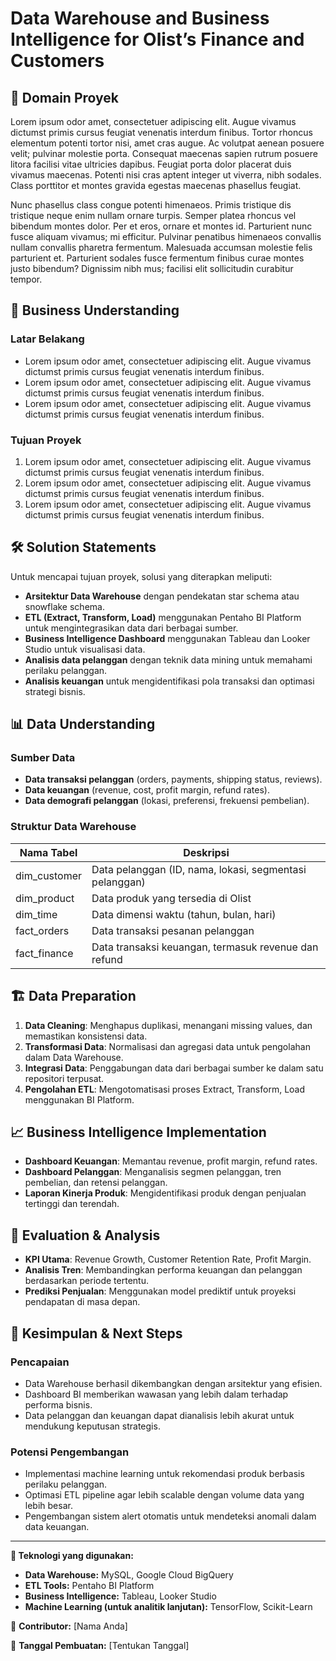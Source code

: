 # Data Warehouse and Business Intelligence for Olist’s Finance and Customers

## 📌 **Domain Proyek**
Lorem ipsum odor amet, consectetuer adipiscing elit. Augue vivamus dictumst primis cursus feugiat venenatis interdum finibus. Tortor rhoncus elementum potenti tortor nisi, amet cras augue. Ac volutpat aenean posuere velit; pulvinar molestie porta. Consequat maecenas sapien rutrum posuere litora facilisi vitae ultricies dapibus. Feugiat porta dolor placerat duis vivamus maecenas. Potenti nisi cras aptent integer ut viverra, nibh sodales. Class porttitor et montes gravida egestas maecenas phasellus feugiat.

Nunc phasellus class congue potenti himenaeos. Primis tristique dis tristique neque enim nullam ornare turpis. Semper platea rhoncus vel bibendum montes dolor. Per et eros, ornare et montes id. Parturient nunc fusce aliquam vivamus; mi efficitur. Pulvinar penatibus himenaeos convallis nullam convallis pharetra fermentum. Malesuada accumsan molestie felis parturient et. Parturient sodales fusce fermentum finibus curae montes justo bibendum? Dignissim nibh mus; facilisi elit sollicitudin curabitur tempor.

## 🎯 **Business Understanding**
### **Latar Belakang**
- Lorem ipsum odor amet, consectetuer adipiscing elit. Augue vivamus dictumst primis cursus feugiat venenatis interdum finibus.
- Lorem ipsum odor amet, consectetuer adipiscing elit. Augue vivamus dictumst primis cursus feugiat venenatis interdum finibus.
- Lorem ipsum odor amet, consectetuer adipiscing elit. Augue vivamus dictumst primis cursus feugiat venenatis interdum finibus.

### **Tujuan Proyek**
1. Lorem ipsum odor amet, consectetuer adipiscing elit. Augue vivamus dictumst primis cursus feugiat venenatis interdum finibus.
2. Lorem ipsum odor amet, consectetuer adipiscing elit. Augue vivamus dictumst primis cursus feugiat venenatis interdum finibus.
3. Lorem ipsum odor amet, consectetuer adipiscing elit. Augue vivamus dictumst primis cursus feugiat venenatis interdum finibus.

## 🛠 **Solution Statements**
Untuk mencapai tujuan proyek, solusi yang diterapkan meliputi:
- **Arsitektur Data Warehouse** dengan pendekatan star schema atau snowflake schema.
- **ETL (Extract, Transform, Load)** menggunakan Pentaho BI Platform untuk mengintegrasikan data dari berbagai sumber.
- **Business Intelligence Dashboard** menggunakan Tableau dan Looker Studio untuk visualisasi data.
- **Analisis data pelanggan** dengan teknik data mining untuk memahami perilaku pelanggan.
- **Analisis keuangan** untuk mengidentifikasi pola transaksi dan optimasi strategi bisnis.

## 📊 **Data Understanding**
### **Sumber Data**
- **Data transaksi pelanggan** (orders, payments, shipping status, reviews).
- **Data keuangan** (revenue, cost, profit margin, refund rates).
- **Data demografi pelanggan** (lokasi, preferensi, frekuensi pembelian).

### **Struktur Data Warehouse**
| Nama Tabel | Deskripsi |
|------------|-----------|
| dim_customer | Data pelanggan (ID, nama, lokasi, segmentasi pelanggan) |
| dim_product | Data produk yang tersedia di Olist |
| dim_time | Data dimensi waktu (tahun, bulan, hari) |
| fact_orders | Data transaksi pesanan pelanggan |
| fact_finance | Data transaksi keuangan, termasuk revenue dan refund |

## 🏗 **Data Preparation**
1. **Data Cleaning**: Menghapus duplikasi, menangani missing values, dan memastikan konsistensi data.
2. **Transformasi Data**: Normalisasi dan agregasi data untuk pengolahan dalam Data Warehouse.
3. **Integrasi Data**: Penggabungan data dari berbagai sumber ke dalam satu repositori terpusat.
4. **Pengolahan ETL**: Mengotomatisasi proses Extract, Transform, Load menggunakan BI Platform.

## 📈 **Business Intelligence Implementation**
- **Dashboard Keuangan**: Memantau revenue, profit margin, refund rates.
- **Dashboard Pelanggan**: Menganalisis segmen pelanggan, tren pembelian, dan retensi pelanggan.
- **Laporan Kinerja Produk**: Mengidentifikasi produk dengan penjualan tertinggi dan terendah.

## 📝 **Evaluation & Analysis**
- **KPI Utama**: Revenue Growth, Customer Retention Rate, Profit Margin.
- **Analisis Tren**: Membandingkan performa keuangan dan pelanggan berdasarkan periode tertentu.
- **Prediksi Penjualan**: Menggunakan model prediktif untuk proyeksi pendapatan di masa depan.

## 🚀 **Kesimpulan & Next Steps**
### **Pencapaian**
- Data Warehouse berhasil dikembangkan dengan arsitektur yang efisien.
- Dashboard BI memberikan wawasan yang lebih dalam terhadap performa bisnis.
- Data pelanggan dan keuangan dapat dianalisis lebih akurat untuk mendukung keputusan strategis.

### **Potensi Pengembangan**
- Implementasi machine learning untuk rekomendasi produk berbasis perilaku pelanggan.
- Optimasi ETL pipeline agar lebih scalable dengan volume data yang lebih besar.
- Pengembangan sistem alert otomatis untuk mendeteksi anomali dalam data keuangan.

---
**📌 Teknologi yang digunakan:**
- **Data Warehouse:** MySQL, Google Cloud BigQuery
- **ETL Tools:** Pentaho BI Platform
- **Business Intelligence:** Tableau, Looker Studio
- **Machine Learning (untuk analitik lanjutan):** TensorFlow, Scikit-Learn

📍 **Contributor:** [Nama Anda]

📅 **Tanggal Pembuatan:** [Tentukan Tanggal]

